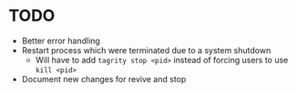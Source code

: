 # TODO

* Better error handling
* Restart process which were terminated due to a system shutdown
    * Will have to add `tagrity stop <pid>` instead of forcing users to use `kill <pid>`
* Document new changes for revive and stop
